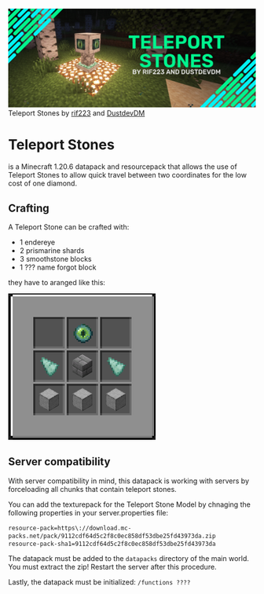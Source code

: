 ![Banner](./.readme/readmebanner.png)
Teleport Stones by [rif223](https://github.com/rif223) and [DustdevDM](https://github.com/DustdevDM)

# Teleport Stones

is a Minecraft 1.20.6 datapack and resourcepack that allows the use of Teleport Stones to allow quick travel between two coordinates for the low cost of one diamond.

## Crafting

A Teleport Stone can be crafted with:

- 1 endereye
- 2 prismarine shards
- 3 smoothstone blocks
- 1 ??? name forgot block

they have to aranged like this:

![crafting](./.readme/recipe.png)

## Server compatibility

With server compatibility in mind, this datapack is working with servers by forceloading all chunks that contain teleport stones.

You can add the texturepack for the Teleport Stone Model by chnaging the following properties in your server.properties file:

```
resource-pack=https\://download.mc-packs.net/pack/9112cdf64d5c2f8c0ec858df53dbe25fd43973da.zip
resource-pack-sha1=9112cdf64d5c2f8c0ec858df53dbe25fd43973da
```

The datapack must be added to the `datapacks` directory of the main world. You must extract the zip! Restart the server after this procedure.

Lastly, the datapack must be initialized: `/functions ????`
